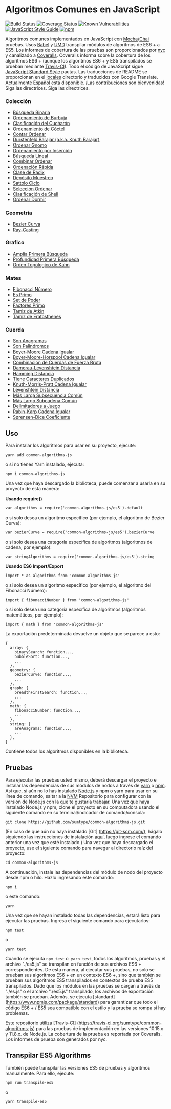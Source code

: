 # Algoritmos Comunes en JavaScript

[![Build Status](https://travis-ci.org/sumtype/common-algorithms-js.svg?branch=master)](https://travis-ci.org/sumtype/common-algorithms-js) [![Coverage Status](https://coveralls.io/repos/github/sumtype/common-algorithms-js/badge.svg?branch=master)](https://coveralls.io/github/sumtype/common-algorithms-js?branch=master) [![Known Vulnerabilities](https://snyk.io/test/github/sumtype/common-algorithms-js/badge.svg)](https://snyk.io/test/github/sumtype/common-algorithms-js) [![JavaScript Style Guide](https://img.shields.io/badge/code_style-standard-brightgreen.svg)](https://standardjs.com) [![npm](https://img.shields.io/npm/dt/common-algorithms-js.svg)](https://www.npmjs.com/package/common-algorithms-js)

Algoritmos comunes implementados en JavaScript con [Mocha](https://mochajs.org/)/[Chai](http://chaijs.com/) pruebas.  Usos [Babel](https://babeljs.io/) y [UMD](https://github.com/umdjs/umd) transpilar módulos de algoritmos de ES6 + a ES5. Los informes de cobertura de las pruebas son proporcionados por [nyc](https://github.com/istanbuljs/nyc) y canalizado a [Coveralls](https://coveralls.io/github/sumtype/common-algorithms-js?branch=master).  Coveralls informa sobre la cobertura de los algoritmos ES6 + (aunque los algoritmos ES6 + y ES5 transpilados se prueban mediante [Travis-CI](https://travis-ci.org/sumtype/common-algorithms-js)).  Todo el código de JavaScript sigue [JavaScript Standard Style](https://standardjs.com/) pautas.  Las traducciones de README se proporcionan en el [locales](https://github.com/sumtype/common-algorithms-js/tree/master/locales) directorio y traducidos con Google Translate. Actualmente [Español](https://github.com/sumtype/common-algorithms-js/tree/master/locales/es) está disponible.  ¡Las [contribuciones](https://github.com/sumtype/common-algorithms-js/blob/master/CONTRIBUTING.md) son bienvenidas! Siga las directrices.  Siga las directrices.

### Colección

* [Búsqueda Binaria](https://github.com/sumtype/common-algorithms-js/blob/master/algorithms/es/binarySearch.js)
* [Ordenamiento de Burbuja](https://github.com/sumtype/common-algorithms-js/blob/master/algorithms/es/bubbleSort.js)
* [Clasificación del Cucharón](https://github.com/sumtype/common-algorithms-js/blob/master/algorithms/es/bucketSort.js)
* [Ordenamiento de Cóctel](https://github.com/sumtype/common-algorithms-js/blob/master/algorithms/es/cocktailSort.js)
* [Contar Ordenar](https://github.com/sumtype/common-algorithms-js/blob/master/algorithms/es/countingSort.js)
* [Durstenfeld Barajar (a.k.a. Knuth Barajar)](https://github.com/sumtype/common-algorithms-js/blob/master/algorithms/es/durstenfeldShuffle.js)
* [Ordenar Gnomo](https://github.com/sumtype/common-algorithms-js/blob/master/algorithms/es/gnomeSort.js)
* [Ordenamiento por Inserción](https://github.com/sumtype/common-algorithms-js/blob/master/algorithms/es/insertionSort.js)
* [Búsqueda Lineal](https://github.com/sumtype/common-algorithms-js/blob/master/algorithms/es/linearSearch.js)
* [Combinar Ordenar](https://github.com/sumtype/common-algorithms-js/blob/master/algorithms/es/mergeSort.js)
* [Ordenación Rápida](https://github.com/sumtype/common-algorithms-js/blob/master/algorithms/es/quickSort.js)
* [Clase de Radix](https://github.com/sumtype/common-algorithms-js/blob/master/algorithms/es/radixSort.js)
* [Depósito Muestreo](https://github.com/sumtype/common-algorithms-js/blob/master/algorithms/es/reservoirSampling.js)
* [Sattolo Ciclo](https://github.com/sumtype/common-algorithms-js/blob/master/algorithms/es/sattoloCycle.js)
* [Selección Ordenar](https://github.com/sumtype/common-algorithms-js/blob/master/algorithms/es/selectionSort.js)
* [Clasificación de Shell](https://github.com/sumtype/common-algorithms-js/blob/master/algorithms/es/shellSort.js)
* [Ordenar Dormir](https://github.com/sumtype/common-algorithms-js/blob/master/algorithms/es/sleepSort.js)

### Geometría

* [Bezier Curva](https://github.com/sumtype/common-algorithms-js/blob/master/algorithms/es/bezierCurve.js)
* [Ray-Casting](https://github.com/sumtype/common-algorithms-js/blob/master/algorithms/es/rayCasting.js)

### Grafico

* [Amplia Primera Búsqueda](https://github.com/sumtype/common-algorithms-js/blob/master/algorithms/es/breadthFirstSearch.js)
* [Profundidad Primera Búsqueda](https://github.com/sumtype/common-algorithms-js/blob/master/algorithms/es/depthFirstSearch.js)
* [Orden Topologico de Kahn](https://github.com/sumtype/common-algorithms-js/blob/master/algorithms/es/kahnTopologicalSort.js)

### Mates

* [Fibonacci Número](https://github.com/sumtype/common-algorithms-js/blob/master/algorithms/es/fibonacciNumber.js)
* [Es Primo](https://github.com/sumtype/common-algorithms-js/blob/master/algorithms/es/isPrime.js)
* [Set de Poder](https://github.com/sumtype/common-algorithms-js/blob/master/algorithms/es/powerSet.js)
* [Factores Primo](https://github.com/sumtype/common-algorithms-js/blob/master/algorithms/es/primeFactors.js)
* [Tamiz de Atkin](https://github.com/sumtype/common-algorithms-js/blob/master/algorithms/es/sieveOfAtkin.js)
* [Tamiz de Eratosthenes](https://github.com/sumtype/common-algorithms-js/blob/master/algorithms/es/sieveOfEratosthenes.js)

### Cuerda

* [Son Anagramas](https://github.com/sumtype/common-algorithms-js/blob/master/algorithms/es/areAnagrams.js)
* [Son Palíndromos](https://github.com/sumtype/common-algorithms-js/blob/master/algorithms/es/arePalindromes.js)
* [Boyer-Moore Cadena Igualar](https://github.com/sumtype/common-algorithms-js/blob/master/algorithms/es/boyerMooreStringMatch.js)
* [Boyer-Moore-Horspool Cadena Igualar](https://github.com/sumtype/common-algorithms-js/blob/master/algorithms/es/boyerMooreHorspoolStringMatch.js)
* [Combinación de Cuerdas de Fuerza Bruta](https://github.com/sumtype/common-algorithms-js/blob/master/algorithms/es/bruteForceStringMatch.js)
* [Damerau-Levenshtein Distancia](https://github.com/sumtype/common-algorithms-js/blob/master/algorithms/es/damerauLevenshteinDistance.js)
* [Hamming Distancia](https://github.com/sumtype/common-algorithms-js/blob/master/algorithms/es/hammingDistance.js)
* [Tiene Caracteres Duplicados](https://github.com/sumtype/common-algorithms-js/blob/master/algorithms/es/hasDuplicateCharacters.js)
* [Knuth-Morris-Pratt Cadena Igualar](https://github.com/sumtype/common-algorithms-js/blob/master/algorithms/es/knuthMorrisPrattStringMatch.js)
* [Levenshtein Distancia](https://github.com/sumtype/common-algorithms-js/blob/master/algorithms/es/levenshteinDistance.js)
* [Más Larga Subsecuencia Común](https://github.com/sumtype/common-algorithms-js/blob/master/algorithms/es/longestCommonSubsequence.js)
* [Más Largo Subcadena Común](https://github.com/sumtype/common-algorithms-js/blob/master/algorithms/es/longestCommonSubstring.js)
* [Delimitadores a Juego](https://github.com/sumtype/common-algorithms-js/blob/master/algorithms/es/matchingDelimiters.js)
* [Rabin-Karp Cadena Igualar](https://github.com/sumtype/common-algorithms-js/blob/master/algorithms/es/rabinKarpStringMatch.js)
* [Sørensen-Dice Coeficiente](https://github.com/sumtype/common-algorithms-js/blob/master/algorithms/es/sorensenDiceCoefficient.js)

## Uso

Para instalar los algoritmos para usar en su proyecto, ejecute:

`yarn add common-algorithms-js`

o si no tienes Yarn instalado, ejecuta:

`npm i common-algorithms-js`

Una vez que haya descargado la biblioteca, puede comenzar a usarla en su proyecto de esta manera:

**Usando require()**

`var algorithms = require('common-algorithms-js/es5').default`

o si solo desea un algoritmo específico (por ejemplo, el algoritmo de Bezier Curva):

`var bezierCurve = require('common-algorithms-js/es5').bezierCurve`

o si solo desea una categoría específica de algoritmos (algoritmos de cadena, por ejemplo):

`var stringAlgorithms = require('common-algorithms-js/es5').string`

**Usando ES6 Import/Export**

`import * as algorithms from 'common-algorithms-js'`

o si solo desea un algoritmo específico (por ejemplo, el algoritmo del Fibonacci Número):

`import { fibonacciNumber } from 'common-algorithms-js'`

o si solo desea una categoría específica de algoritmos (algoritmos matemáticos, por ejemplo):

`import { math } from 'common-algorithms-js'`

La exportación predeterminada devuelve un objeto que se parece a esto:

```
{
  array: {
    binarySearch: function...,
    bubbleSort: function...,
    ...
  },
  geometry: {
    bezierCurve: function...,
    ...
  },
  graph: {
    breadthFirstSearch: function...,
    ...
  },
  math: {
    fibonacciNumber: function...,
    ...
  },
  string: {
    areAnagrams: function...,
    ...
  },
}
```

Contiene todos los algoritmos disponibles en la biblioteca.

## Pruebas

Para ejecutar las pruebas usted mismo, deberá descargar el proyecto e instalar las dependencias de sus módulos de nodos a través de [yarn](https://yarnpkg.com/en/) o [npm](https://www.npmjs.com/).  Así que, si aún no lo has instalado [Node.js](https://nodejs.org/) y npm o yarn para usar en su línea de comando, saltar a la [NVM](https://github.com/creationix/nvm) Repositorio para configurar con la versión de Node.js con la que te gustaría trabajar.  Una vez que haya instalado Node.js y npm, clone el proyecto en su computadora usando el siguiente comando en su terminal/indicador de comando/consola:

`git clone https://github.com/sumtype/common-algorithms-js.git`

(En caso de que aún no haya instalado [Git] (https://git-scm.com/), hágalo siguiendo las instrucciones de instalación [aquí](https://git-scm.com/book/en/v2/Getting-Started-Installing-Git), luego ingrese el comando anterior una vez que esté instalado.) Una vez que haya descargado el proyecto, use el siguiente comando para navegar al directorio raíz del proyecto:

`cd common-algorithms-js`

A continuación, instale las dependencias del módulo de nodo del proyecto desde npm o hilo. Hazlo ingresando este comando:

`npm i`

o este comando:

`yarn`

Una vez que se hayan instalado todas las dependencias, estará listo para ejecutar las pruebas. Ingresa el siguiente comando para ejecutarlos:

`npm test`

o

`yarn test`

Cuando se ejecuta `npm test` o` yarn test`, todos los algoritmos, pruebas y el archivo "./es5.js" se transpilan en función de sus archivos ES6 + correspondientes. De esta manera, al ejecutar sus pruebas, no solo se prueban sus algoritmos ES6 + en un contexto ES6 +, sino que también se prueban sus algoritmos ES5 transpilados en contextos de prueba ES5 transpilados. Dado que los módulos en las pruebas se cargan a través de "./es.js" o el archivo "./es5.js" transpilado, los archivos de exportación también se prueban. Además, se ejecuta [standard] (https://www.npmjs.com/package/standard) para garantizar que todo el código ES6 + / ES5 sea compatible con el estilo y la prueba se rompa si hay problemas.

Este repositorio utiliza [Travis-CI] (https://travis-ci.org/sumtype/common-algorithms-js) para las pruebas de implementación en las versiones 10.15.x y 11.8.x. de Node.js. La cobertura de la prueba es reportada por Coveralls. Los informes de prueba son generados por nyc.

## Transpilar ES5 Algorithms

También puede transpilar las versiones ES5 de pruebas y algoritmos manualmente. Para ello, ejecute:

`npm run transpile-es5`

o

`yarn transpile-es5`